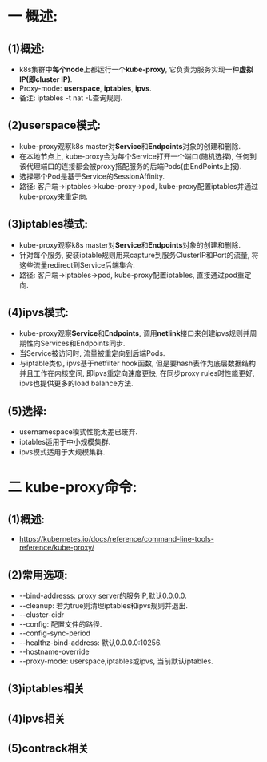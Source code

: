 # 一 概述:
## (1)概述:
- k8s集群中**每个node**上都运行一个**kube-proxy**, 它负责为服务实现一种**虚拟IP(即cluster IP)**.
- Proxy-mode: **userspace**, **iptables**, **ipvs**.
- 备注: iptables -t nat -L查询规则.

## (2)userspace模式:
- kube-proxy观察k8s master对**Service**和**Endpoints**对象的创建和删除.
- 在本地节点上, kube-proxy会为每个Service打开一个端口(随机选择), 任何到该代理端口的连接都会被proxy搭配服务的后端Pods(由EndPoints上报).
- 选择哪个Pod是基于Service的SessionAffinity.
- 路径: 客户端->iptables->kube-proxy->pod, kube-proxy配置iptables并通过kube-proxy来重定向.

## (3)iptables模式:
- kube-proxy观察k8s master对**Service**和**Endpoints**对象的创建和删除.
- 针对每个服务, 安装iptable规则用来capture到服务ClusterIP和Port的流量, 将这些流量redirect到Service后端集合.
- 路径: 客户端->iptables->pod, kube-proxy配置iptables, 直接通过pod重定向.

## (4)ipvs模式:
- kube-proxy观察**Service**和**Endpoints**, 调用**netlink**接口来创建ipvs规则并周期性向Services和Endpoints同步.
- 当Service被访问时, 流量被重定向到后端Pods.
- 与iptable类似, ipvs基于netfilter hook函数, 但是要hash表作为底层数据结构并且工作在内核空间, 即ipvs重定向速度更快, 在同步proxy rules时性能更好, ipvs也提供更多的load balance方法.

## (5)选择:
- usernamespace模式性能太差已废弃.
- iptables适用于中小规模集群.
- ipvs模式适用于大规模集群.

# 二 kube-proxy命令:
## (1)概述:
- https://kubernetes.io/docs/reference/command-line-tools-reference/kube-proxy/

## (2)常用选项:
- --bind-addresss: proxy server的服务IP,默认0.0.0.0.
- --cleanup: 若为true则清理iptables和ipvs规则并退出.
- --cluster-cidr
- --config: 配置文件的路径.
- --config-sync-period
- --healthz-bind-address: 默认0.0.0.0:10256.
- --hostname-override
- --proxy-mode: userspace,iptables或ipvs, 当前默认iptables.

## (3)iptables相关

## (4)ipvs相关

## (5)contrack相关
